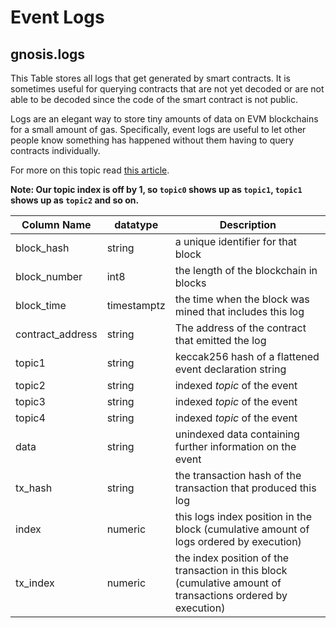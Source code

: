 # Event Logs

## gnosis.logs

This Table stores all logs that get generated by smart contracts. It is sometimes useful for querying contracts that are not yet decoded or are not able to be decoded since the code of the smart contract is not public.

Logs are an elegant way to store tiny amounts of data on EVM blockchains for a small amount of gas. Specifically, event logs are useful to let other people know something has happened without them having to query contracts individually.

For more on this topic read [this article](https://medium.com/mycrypto/understanding-event-logs-on-the-ethereum-blockchain-f4ae7ba50378).

**Note: Our topic index is off by 1, so `topic0` shows up as `topic1`, `topic1` shows up as `topic2` and so on.**

| **Column Name**   | **datatype** | **Description**                                                                                              |
| ----------------- | ------------ | ------------------------------------------------------------------------------------------------------------ |
| block\_hash       | string       | a unique identifier for that block                                                                           |
| block\_number     | int8         | the length of the blockchain in blocks                                                                       |
| block\_time       | timestamptz  | the time when the block was mined that includes this log                                                     |
| contract\_address | string       | The address of the contract that emitted the log                                                             |
| topic1            | string       | keccak256 hash of a flattened event declaration string                                                       |
| topic2            | string       | indexed _topic_ of the event                                                                                 |
| topic3            | string       | indexed _topic_ of the event                                                                                 |
| topic4            | string       | indexed _topic_ of the event                                                                                 |
| data              | string       | unindexed data containing further information on the event                                                   |
| tx\_hash          | string       | the transaction hash of the transaction that produced this log                                               |
| index             | numeric      | this logs index position in the block (cumulative amount of logs ordered by execution)                       |
| tx\_index         | numeric      | the index position of the transaction in this block (cumulative amount of transactions ordered by execution) |
